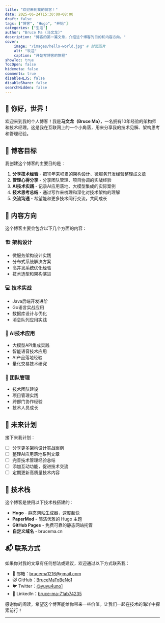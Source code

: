 ```yaml
---
title: "欢迎来到我的博客！"
date: 2025-06-24T15:30:00+08:00
draft: false
tags: ["博客", "Hugo", "开始"]
categories: ["生活"]
author: "Bruce Ma (马文龙)"
description: "博客的第一篇文章，介绍这个博客的目的和内容方向。"
cover:
    image: "/images/hello-world.jpg" # 封面图片
    alt: "欢迎"
    caption: "开始写博客的旅程"
showToc: true
TocOpen: false
hidemeta: false
comments: true
disableHLJS: false
disableShare: false
searchHidden: false
---
```


## 👋 你好，世界！

欢迎来到我的个人博客！我是**马文龙（Bruce Ma）**，一名拥有10年经验的架构师和技术经理。这是我在互联网上的一个小角落，用来分享我的技术见解、架构思考和管理经验。

## 🎯 博客目标

我创建这个博客的主要目的是：

1. **分享技术经验** - 把10年来积累的架构设计、微服务开发经验整理成文章
2. **管理心得分享** - 分享团队管理、项目协调的实战经验
3. **AI技术实践** - 记录AI应用落地、大模型集成的实际案例
4. **技术思考总结** - 通过写作来梳理和深化对技术架构的理解
5. **交流沟通** - 希望能和更多技术同行交流，共同成长

## 📝 内容方向

这个博客主要会包含以下几个方面的内容：

### 🏗️ 架构设计
- 微服务架构设计实践
- 分布式系统解决方案
- 高并发系统优化经验
- 技术选型和架构演进

### 💻 技术实战
- Java后端开发进阶
- Go语言实战应用
- 数据库设计与优化
- 消息队列应用实践

### 🤖 AI技术应用
- 大模型API集成实践
- 智能语音技术应用
- AI产品落地经验
- 量化交易技术研究

### 👥 团队管理
- 技术团队建设
- 项目管理实践
- 跨部门协作经验
- 技术人员成长

## 🚀 未来计划

接下来我计划：

- [ ] 分享更多架构设计实战案例
- [ ] 整理AI应用落地系列文章
- [ ] 完善技术管理经验总结
- [ ] 添加互动功能，促进技术交流
- [ ] 定期更新高质量技术内容

## 🔧 技术栈

这个博客是使用以下技术栈搭建的：

- **Hugo** - 静态网站生成器，速度超快
- **PaperMod** - 简洁优雅的 Hugo 主题
- **GitHub Pages** - 免费可靠的静态网站托管
- **自定义域名** - brucema.cn


## 📬 联系方式

如果你对我的文章有任何想法或建议，欢迎通过以下方式联系我：

- 📧 邮箱：[brucema1216@gmail.com](mailto:brucema1216@gmail.com)
- 🐱 GitHub：[BruceMaToBeNo1](https://github.com/BruceMaToBeNo1)
- 🐦 Twitter：[@yuyu4uno1](https://x.com/yuyu4uno1)
- 💼 LinkedIn：[bruce-ma-71ab74235](https://www.linkedin.com/in/bruce-ma-71ab74235/)

感谢你的阅读，希望这个博客能给你带来一些价值。让我们一起在技术的海洋中探索前行！

---

